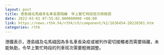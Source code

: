```yaml
---
layout: post
title: 港島綫屯馬綫多名車長需隔離　早上繁忙時段班次將微調
date: 2022-03-01 07:55:02.000000000 +08:00
link: https://news.rthk.hk/rthk/ch/component/k2/1636454-20220301.htm
categories: rthk
---
```


港鐵表示，港島綫及屯馬綫因為多名車長染疫或被列作密切接觸者而需要隔離，未能執勤，令早上繁忙時段的列車班次需要輕微調整。
